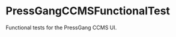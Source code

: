 PressGangCCMSFunctionalTest
===========================

Functional tests for the PressGang CCMS UI.
